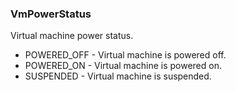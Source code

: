 ### VmPowerStatus
Virtual machine power status.

- POWERED_OFF - Virtual machine is powered off.
- POWERED_ON - Virtual machine is powered on.
- SUSPENDED - Virtual machine is suspended.
